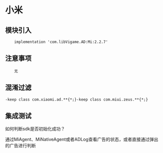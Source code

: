 # 小米

## 模块引入

```text
    implementation 'com.libVigame.AD:Mi:2.2.7'
```

## 注意事项

```text
    无
```

## 混淆过滤

```text
-keep class com.xiaomi.ad.**{*;}-keep class com.miui.zeus.**{*;}
```

## 集成测试

如何判断sdk是否初始化成功？

通过MiAgent、MiNativeAgent或者ADLog查看广告的状态，或者直接通过弹出的广告进行判断

